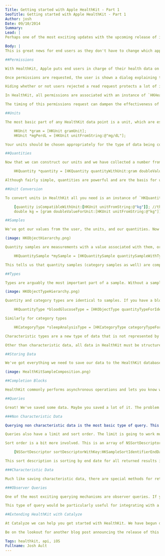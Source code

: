 ```yaml
---
Title: Getting started with Apple HealthKit - Part 1
SeoTitle: Getting started with Apple HealthKit - Part 1
Author: josh
Date: 09/10/2014
Summary: 
Lead: |
Perhaps one of the most exciting updates with the upcoming release of iOS 8 is HealthKit API and associated Health app from Apple. With the HealthKit API, developers now have a way to pour health data into a centralized location on each device and access data stored in HealthKit created by a multitude of apps and devices. This opens the door for a tremendous amount of possibilities. First of all, Apple takes away one of the biggest hurdles with its Health app pre packaged on every device running iOS 8, deciding which health app to download. The Health app allows the owner of the device to see their health data that's being collected by multiple applications across their entire device aggregated in one location.

Body: |
This is great news for end users as they don't have to change which apps they are using to collect their health data and developers don't have to worry about talking directly with other apps. Everything deals directly with HealthKit. In the next couple posts we'll talk about some of the great features HealthKit offers and how you can leverage those to build an iOS health application. This post is going to primarily give a broader overview of HealthKit with shorter code snippets while the second will go into more detail with full code examples.

##Permissions

With HealthKit, Apple puts end users in charge of their health data on a very granular level. Before you can use HealthKit you need to request access to the types of data that you want to read or write. If you want to be able to list the user's birth date and weight but want to record temperature readings, then you would need to request read permissions for birth date and weight while requesting read and write permission for temperature.

Once permissions are requested, the user is shown a dialog explaining the types of data that you requested access to and is given the ability to reject individual requests. If you requested write access and you are rejected you can get notified in your application. However, when a read request is rejected, no notification is given and it is impossible to tell whether or not the user rejected your request to read their data or they just have not clicked accept yet.

Hiding whether or not users rejected a read request protects a lot of information about a user. For example, if you request access to blood glucose levels and you get notified that the user has rejected your request then you could assume the user may have diabetes. Protecting this information is just one of the many ways that HealthKit puts security into the hands of the end user.

In HealthKit, all permissions are associated with an instance of `HKHealthStore`. In your application it is best to only have a single instance of this class so you only have to ask permissions from the user once. Otherwise they will continually be asked to approve your application to read and write data.

The timing of this permissions request can dampen the effectiveness of your application. It is unwise to immediately ask the user upon the application starting up to access their HealthKit data without any explanation. It is a much better practice, especially if you have any sort of a login screen, to have the user login first and get acquainted with your application. Understand the sort of data its going to be collecting. Then perhaps the first time that you will need access to HealthKit, request the permissions. Once you have the correct permission, you can start creating data points.

##Units

The most basic part of any HealthKit data point is a unit, which are essentially units of measure for the health data collected via HealthKit. You can collect numbers from your users to no end but they will have little meaning without a unit. In HealthKit, the class representing units is called `HKUnit`. Units are fairly straightforward and many units are already builtin to HealthKit and have helper methods to quickly create the unit you need. Or if there is no helper method to create your unit, the easiest way is to create the unit with what is called a unit string

	HKUnit *gram = [HKUnit gramUnit];
	HKUnit *mgPerdL = [HKUnit unitFromString:@"mg/dL"];

Your units should be chosen appropriately for the type of data being collected. For example, you wouldn't choose grams when measuring temperature and its unlikely you would choose Kelvin when measuring temperature either. The two most appropriate choices for temperature would be either Fahrenheit or Celsius. This choice is up to personal preference as HealthKit does not prefer one or the other. There are a number of APIs within HealthKit that aid in converting units between US standard units and the metric system but those are beyond the scope of this blog post.

##Quantities

Now that we can construct our units and we have collected a number from our user through a screen in our application, we need to combine these. In HealthKit, a combination of a value and a unit is called a quantity. These are of the type `HKQuantity`.

	HKQuantity *quantity = [HKQuantity quantityWithUnit:gram doubleValue:120.0];

Although fairly simple, quantities are powerful and are the basis for unit conversion.

##Unit Conversion

To convert units in HealthKit all you need is an instance of `HKQuantity` and an instance of `HKUnit` of the unit that you would to like to convert to. Of course you can't just convert any unit into any other unit or HealthKit will throw an exception. But you can ask HealthKit if the conversion will succeed first and then perform the conversion

	[quantity isCompatibleWithUnit:[HKUnit unitFromString:@"kg"]]; //this one returns YES
	double kg = [gram doubleValueForUnit:[HKUnit unitFromString:@"kg"]];

##Samples

We've got our values from the user, the units, and our quantities. Now we are ready to create our object that we are going to store in the HealthKit database. In HealthKit, the only way to store data is with a sample. There are two primary types, `HKQuantitySample` and `HKCategorySample`. Both of which subclass `HKSample`. Please note that `HKSample` also subclasses `HKObject` as does nearly every other data storage class in HealthKit but it is not related to this example. Here is a diagram showing the relationship between the 4 classes.

(image: HKObjectHierarchy.png)

Quantity samples are measurements with a value associated with them, or a quantity. This is something such as blood glucose levels, body mass, heart rate, or temperature. Category samples are measurements that can be placed into categories. Currently there is only one value in HealthKit for category samples and this is sleep analysis. You could assign a category such as `asleep` or `in bed` to a user's sleep status. Since quantity samples yield much more discussion, lets take a deeper look at how we create an `HKQuantitySample`.

	HKQuantitySample *mySample = [HKQuantitySample quantitySampleWithType:bloodGlucoseType quantity:quantity startDate:now endDate:now metadata:nil];

This tells us that quantity samples (category samples as well) are composed of a type, a quantity (a value for category samples), a start date, an end date, and some metadata. Start dates and end dates mark the time at which the data was collected. For instantaneous measurements such as blood glucose levels, the start date and end date are the same. They are equal to the time at which the measurement was taken. Another easy concept is metadata. This is any extra information you want to store about the sample. This is a simple dictionary of values but is limited to strings for keys, and strings, dates, and numbers for values. The metadata is a lot like `extras` in most Catalyze models. But the most interesting components of a sample are the type and quantity.

##Types

Types are arguably the most important part of a sample. Without a sample all you have is a quantity and a few dates. So maybe you know that your sample was 120 mg/dL taken on September 9th, 2014. To you and I we know that is likely a blood glucose measurement. But to a computer, its simply a number, a unit, and a date. Types tell HealthKit what the data is measuring. It give health data meaning and context. It's 120 mg/dL of blood glucose levels. Or its 98.6 ˚F body temperature. Together with units, types make your data meaningful. Much like the different kinds of samples, there are different kinds of types as well. There are `HKQuantityType` and `HKCategoryType` both of which subclass `HKSampleType`. But we also have `HKCharacteristicType`. Both `HKCharacteristicType` and `HKSampleType` subclass `HKObjectType`. Here is a diagram showing the relationships.

(image: HKObjectTypeHierarchy.png)

Quantity and category types are identical to samples. If you have a blood glucose sample (which is of type HKQuantitySample), your going to need an HKQuantityType. Quantity types are initialized with an identifier. These identifiers are listed in the classes they belong to and are prefixed with the appropriate types. This is best described with an example. If your sample was a blood glucose sample, which again is an HKQuantitySample, your type would be an HKQuantityType and your identifier would begin with the `HKQuantityType` prefix. The entire identifier being `HKQuantityTypeIdentifierBloodGlucose`

	HKQuantityType *bloodGlucoseType = [HKObjectType quantityTypeForIdentifier:HKQuantityTypeIdentifierBloodGlucose];

Similarly for category types

	HKCategoryType *sleepAnalysisType = [HKCategoryType categoryTypeForIdentifier:HKCategoryTypeIdentifierSleepAnalysis];

Characteristic types are a new type of data that is not represented by a sample. This type of data contains the identifiers for biological sex, birth date, and blood type. This type of data wouldn't really be changing often if at all. HealthKit treats this data a bit differently than the rest of the data it stores as there are not multiple copies of it. There is just the latest value of each of those three characteristic data types that you may want to retrieve. For these, HealthKit provides separate methods for saving and retrieving these values than the normal flow. These will be covered in the second part of this blog post.

Other than characteristic data, all data in HealthKit must be structured. A unit and a type is required when saving data to HealthKit.

##Storing Data

We've got everything we need to save our data to the HealthKit database! Just call `saveObject:withCompletion:` on your instance of `HKHealthStore` and you're all done. Pretty simple! All you need is a `Sample`. Here is a graphical view of the different components that compose a sample. This particular sample is the blood glucose sample mentioned above. It is of type `HKQuantitySample`.

(image: HealthKitSampleComposition.png)

##Completion Blocks

HealthKit commonly performs asynchronous operations and lets you know when its done through these completion blocks. But nearly all completion blocks in HealthKit are run on `anonymous background queues`. So in your completion blocks, if you are using any classes from UIKit, you're going to need to dispatch your code back to the main queue. Part 2 of this blog post will discuss this and show in depth how this can be done. It is a requirement of iOS that all UIKit classes be accessed from the main thread.

##Queries

Great! We've saved some data. Maybe you saved a lot of it. The problem is that we need to get back at the data. Consider this scenario. A patient uses an app to track their blood glucose levels for a few months and goes to see their physician. They get asked questions such as when their last reading above 140 mg/dL was? and can you show me all of the readings since you've taken since our last visit? Our patient is usually forgetful and does not know the answer or when the last visit was. But the app the patient uses to track his blood glucose levels uses HealthKit's querying capabilites to easily retrieve this sort of information!

###Non Characteristic Data

Querying non characteristic data is the most basic type of query. This simply retrieves all data matching a set of parameters and returns the results. All queries inherit from `HKQuery` which has two properties: a `sampleType` and a `predicate`. The sample type is what kind of data is being queried for. This is an instance of `HKQuantityType`, or `HKCategoryType`, etc. The predicate is the set of parameters that must be matched in order to add the data point to the returned results. This predicate can be created in a few different ways discussed in depth in part 2 of this blog post. Using our above example, the predicate would be used to filter out all blood glucose readings below a certain threshold.

Queries also have a limit and sort order. The limit is going to work much like `LIMIT` in a MySQL statement or any other database for that matter and it will cap the number of returned results to the given limit. No limit can be specified by passing `HKObjectQueryNoLimit`.

Sort order is a bit more involved. This is an array of NSSortDescriptors. If you've never worked with NSSortDescriptors before you don't need to worry as they are not extremely difficult to figure out. Here is an example of a single NSSortDescriptor

	[NSSortDescriptor sortDescriptorWithKey:HKSampleSortIdentifierEndDate ascending:NO];

This sort description is sorting by end date for all returned results in descending order. You can use autocomplete to your advantage within Xcode by typing `HKSampleSort` and looking through the results.

###Characteristic Data

Much like saving characteristic data, there are special methods for retrieving characteristic data from HealthKit that are discussed in further detail in part 2 of this blog post.

###Observer Queries

One of the most exciting querying mechanisms are observer queries. If you wanted to watch certain data in the HealthKit database you could implement a polling mechanism to request the latest data every so often but thats resource intensive and can be difficult to implement and perfect. This is where `HKObserverQuery` comes in. These are long running queries and will run until they are told to stop no matter how many times results are returned. Much like a normal query has a completion block, observer queries have an update handler that receive results everytime the data being watched is changed.

This type of query would be particularly useful for integrating with a piece of hardware. If a user was wearing a heart monitor that repeatedly saved data to HealthKit you could create an application that showed your heart rate in real time. This can be an extremely powerful tool!

##Extending HealthKit with Catalyze

At Catalyze we can help you get started with HealthKit. We have begun developing a utility that will allow you to easily save your data to both HealthKit and our HIPAA compliant APIs simultaneously. That way if anything would ever happen to the user's device, their health data would be stored in an external location and still accessible to them. Another situation we find that this would be extremely helpful would be if the user revokes your application's permission to read or write any data to HealthKit. In the event that this happens you are no longer able to retrieve any data at all. Not even data your application created and wrote to HealthKit when you had access. You had just lost all your historical data about the user. Using this tool you will be able to retrieve this data from our APIs and perform any operations on the data that you'd like, respecting the patients privacy of course.

Be on the lookout for another blog post announcing the release of this tool so you can start developing with HealthKit and Catalyze! We're excited to see the applications you come up with and would love to hear about them. Feel free to [email us](mailto:hello@catalyze.io) with any feedback or questions you might have.

Tags: healthkit, api, iOS
Fullname: Josh Ault
---
```

